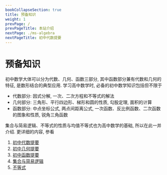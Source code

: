 ```yaml
---
bookCollapseSection: true
title: 预备知识
weight: 1
prevPage: /
prevPageTitle: 本站介绍
nextPage: ./ms-algebra
nextPageTitle: 初中代数提要
---
```


# 预备知识

初中数学大体可以分为代数、几何、函数三部分, 其中函数部分兼有代数和几何的特征, 是数形结合的典型应用. 学习高中数学时, 必备的初中数学知识包括但不限于

- 代数部分: 因式分解, 一次、二次方程和不等式的解法
- 几何部分: 三角形、平行四边形、梯形和圆的性质, 勾股定理, 面积的计算
- 函数部分: 中点坐标公式, 两点间距离公式, 一次函数、反比例函数、二次函数的图象和性质, 锐角三角函数

集合与简易逻辑、不等式的性质与均值不等式也为高中数学的基础, 所以在此一并介绍. 更详细的内容, 参看

1. [初中代数提要](./ms-algebra)
2. [初中几何提要](./ms-geometry)
3. [初中函数提要](./ms-function)
4. [集合与简易逻辑](./set-logic)
5. [不等式](./inequality/)
  